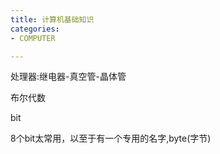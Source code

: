 ```yaml
---
title: 计算机基础知识
categories: 
- COMPUTER

---
```

处理器:继电器-真空管-晶体管


布尔代数


bit

8个bit太常用，以至于有一个专用的名字,byte(字节)


